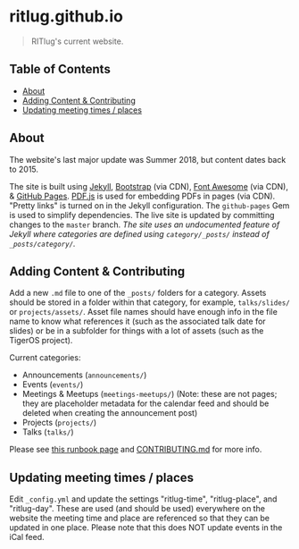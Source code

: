 # ritlug.github.io

> RITlug's current website.

## Table of Contents
* [About](#about)
* [Adding Content & Contributing](#adding-content-contributing)
* [Updating meeting times / places](#updating-meeting-times--places)

## About

The website's last major update was Summer 2018, but content dates back to 2015.

The site is built using [Jekyll](https://jekyllrb.com/), [Bootstrap](https://getbootstrap.com/) (via CDN), [Font Awesome](https://fontawesome.com/) (via CDN), & [GitHub Pages](https://help.github.com/categories/github-pages-basics/).
[PDF.js](https://mozilla.github.io/pdf.js/) is used for embedding PDFs in pages (via CDN).
"Pretty links" is turned on in the Jekyll configuration.
The `github-pages` Gem is used to simplify dependencies.
The live site is updated by committing changes to the `master` branch.
_The site uses an undocumented feature of Jekyll where categories are defined using `category/_posts/` instead of `_posts/category/`._

## Adding Content & Contributing

Add a new `.md` file to one of the `_posts/` folders for a category.
Assets should be stored in a folder within that category, for example, `talks/slides/` or `projects/assets/`.
Asset file names should have enough info in the file name to know what references it (such as the associated talk date for slides) or be in a subfolder for things with a lot of assets (such as the TigerOS project).

Current categories:
* Announcements (`announcements/`)
* Events (`events/`)
* Meetings & Meetups (`meetings-meetups/`) (Note:  these are not pages; they are placeholder metadata for the calendar feed and should be deleted when creating the announcement post)
* Projects (`projects/`)
* Talks (`talks/`)

Please see [this runbook page](http://runbook.ritlug.com/infrastructure/website/) and [CONTRIBUTING.md](https://github.com/RITlug/ritlug.github.io/tree/master/CONTRIBUTING.md) for more info.

## Updating meeting times / places

Edit `_config.yml` and update the settings "ritlug-time", "ritlug-place", and
"ritlug-day".
These are used (and should be used) everywhere on the website
the meeting time and place are referenced so that they can be updated in
one place.
Please note that this does NOT update events in the iCal feed.

